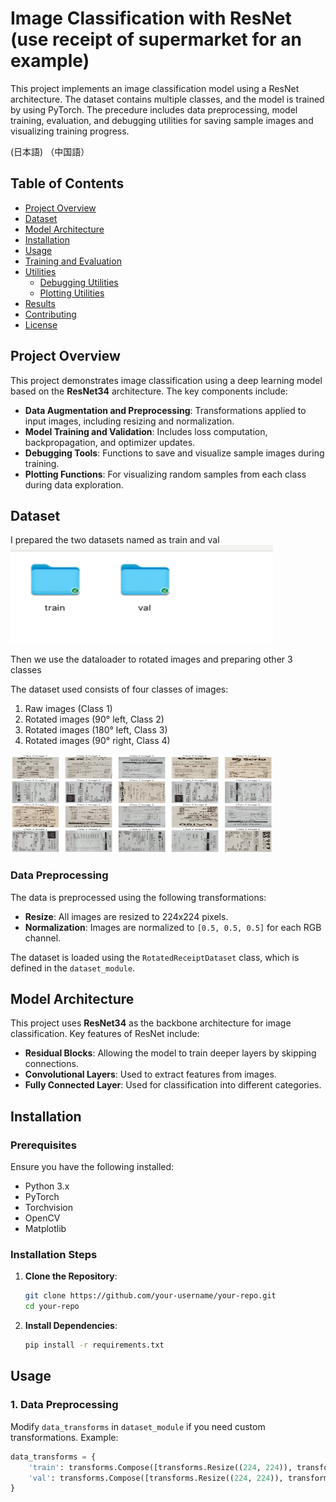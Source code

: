 
# **Image Classification with ResNet (use receipt of supermarket for an example)**
This project implements an image classification model using a ResNet architecture. The dataset contains multiple classes, and the model is trained by using PyTorch. The precedure includes data preprocessing, model training, evaluation, and debugging utilities for saving sample images and visualizing training progress.

(日本語)
（中国語）

## **Table of Contents**
- [Project Overview](#project-overview)
- [Dataset](#dataset)
- [Model Architecture](#model-architecture)
- [Installation](#installation)
- [Usage](#usage)
- [Training and Evaluation](#training-and-evaluation)
- [Utilities](#utilities)
  - [Debugging Utilities](#debugging-utilities)
  - [Plotting Utilities](#plotting-utilities)
- [Results](#results)
- [Contributing](#contributing)
- [License](#license)


## **Project Overview**

This project demonstrates image classification using a deep learning model based on the **ResNet34** architecture. The key components include:

- **Data Augmentation and Preprocessing**: Transformations applied to input images, including resizing and normalization.
- **Model Training and Validation**: Includes loss computation, backpropagation, and optimizer updates.
- **Debugging Tools**: Functions to save and visualize sample images during training.
- **Plotting Functions**: For visualizing random samples from each class during data exploration.

## **Dataset**

I prepared the two datasets named as train and val
 <img width="420" height="157" src=figure/1.png/> 

Then we use the dataloader to rotated images and preparing other 3 classes

The dataset used consists of four classes of images:
1. Raw images (Class 1)
2. Rotated images (90° left, Class 2)
3. Rotated images (180° left, Class 3)
4. Rotated images (90° right, Class 4)

 <img width="420" height="157" src=figure/3.png/> 

### Data Preprocessing
The data is preprocessed using the following transformations:
- **Resize**: All images are resized to 224x224 pixels.
- **Normalization**: Images are normalized to `[0.5, 0.5, 0.5]` for each RGB channel.

The dataset is loaded using the `RotatedReceiptDataset` class, which is defined in the `dataset_module`.

## **Model Architecture**

This project uses **ResNet34** as the backbone architecture for image classification. Key features of ResNet include:
- **Residual Blocks**: Allowing the model to train deeper layers by skipping connections.
- **Convolutional Layers**: Used to extract features from images.
- **Fully Connected Layer**: Used for classification into different categories.

## **Installation**

### Prerequisites
Ensure you have the following installed:
- Python 3.x
- PyTorch
- Torchvision
- OpenCV
- Matplotlib

### Installation Steps

1. **Clone the Repository**:
    ```bash
    git clone https://github.com/your-username/your-repo.git
    cd your-repo
    ```

2. **Install Dependencies**:
    ```bash
    pip install -r requirements.txt
    ```

## **Usage**

### 1. Data Preprocessing
Modify `data_transforms` in `dataset_module` if you need custom transformations. Example:
```python
data_transforms = {
    'train': transforms.Compose([transforms.Resize((224, 224)), transforms.ToTensor(), transforms.Normalize([0.5, 0.5, 0.5], [0.5, 0.5, 0.5])]),
    'val': transforms.Compose([transforms.Resize((224, 224)), transforms.ToTensor(), transforms.Normalize([0.5, 0.5, 0.5], [0.5, 0.5, 0.5])]),
}


